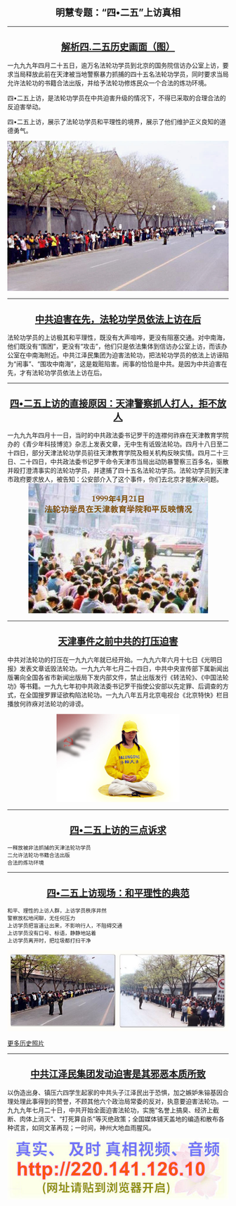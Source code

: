 
<h2 align="center">明慧专题：“四•二五”上访真相</a></h2>


<hr>

<h2 align="center"><a href="https://github.com/zhut019111/one/blob/master/425-1.md">解析四.二五历史画面（图）</a></h2>


一九九九年四月二十五日，逾万名法轮功学员到北京的国务院信访办公室上访，要求当局释放此前在天津被当地警察暴力抓捕的四十五名法轮功学员，同时要求当局允许法轮功的书籍合法出版，并给予法轮功修炼民众一个合法的炼功环境。

四•二五上访，是法轮功学员在中共迫害升级的情况下，不得已采取的合理合法的反迫害举动。

四•二五上访，展示了法轮功学员和平理性的境界，展示了他们维护正义良知的道德勇气。


<div align=center>
<img src="https://github.com/zhut019111/one/blob/master/img/425/425_april25_peaceful_appeal_01.jpg">
</div>
<hr>



<h2 align="center"><a href="https://github.com/zhut019111/one/blob/master/425-2.md">中共迫害在先，法轮功学员依法上访在后</a></h2>

法轮功学员的上访极其和平理性，既没有大声喧哗，更没有阻塞交通。对中南海，他们既没有“围困”，更没有“攻击”，他们只是依法集体到信访办公室上访，而该办公室在中南海附近。中共江泽民集团为迫害法轮功，把法轮功学员的依法上访诬陷为“闹事”、“围攻中南海”，这是栽赃陷害。闹事的恰恰是中共。是因为中共迫害在先，才有法轮功学员依法上访在后。

<hr>

<h2 align="center"><a href="https://github.com/zhut019111/one/blob/master/425-3.md">四•二五上访的直接原因：天津警察抓人打人，拒不放人</a></h2>
一九九九年四月十一日，当时的中共政法委书记罗干的连襟何祚庥在天津教育学院办的《青少年科技博览》杂志上发表文章，无中生有诋毁法轮功。四月十八日至二十四日，部分天津法轮功学员前往天津教育学院及相关机构反映实情。四月二十三日、二十四日，中共政法委书记罗干命令天津市当局出动防暴警察三百多名，驱散并殴打澄清事实的法轮功学员，并逮捕了四十五名法轮功学员。法轮功学员到天津市政府要求放人，被告知：公安部介入了这个事件，你们去北京才能解决问题。

<div align=center>
<img src="https://github.com/zhut019111/one/blob/master/img/425/425-1-3.JPG">
</div>



<hr>

<h2 align="center"><a href="https://github.com/zhut019111/one/blob/master/425-4.md">天津事件之前中共的打压迫害</a></h2>

中共对法轮功的打压在一九九六年就已经开始。一九九六年六月十七日《光明日报》发表文章诋毁法轮功。一九九六年七月二十四日，中共中央宣传部下属新闻出版署向全国各省市新闻出版局下发内部文件，禁止出版发行《转法轮》、《中国法轮功》等书籍。一九九七年初中共政法委书记罗干指使公安部以先定罪、后调查的方式，在全国搜罗罪证欲构陷法轮功。一九九八年五月北京电视台《北京特快》栏目播放何祚庥对法轮功的诽谤。

<div align=center>
<img src="https://github.com/zhut019111/one/blob/master/img/425/425-1-4.JPG">
</div>

<hr>


<h2 align="center"><a href="https://github.com/zhut019111/one/blob/master/425-5.md">四•二五上访的三点诉求</a></h2>


 
    一释放被非法抓捕的天津法轮功学员
    二允许法轮功书籍合法出版
    合法的炼功环境

<hr>

<h2 align="center"><a href="https://github.com/zhut019111/one/blob/master/425-5.md">四•二五上访现场：和平理性的典范</a></h2>


    和平、理性的上访人群，上访学员秩序井然
    警察放松地闲聊，无任何压力
    上访学员把盲道让出来，不影响行人，不阻碍交通
    上访学员没有口号、标语，静静地站着
    上访学员离开时，把垃圾都打扫干净

<div align=center>
<img src="https://github.com/zhut019111/one/blob/master/img/425/425-1-5.JPG">
</div>

<a href="https://github.com/zhut019111/one/blob/master/425-7.md">更多历史照片</a>



  
<hr>
<h2 align="center"><a href="https://github.com/zhut019111/one/blob/master/425-6.md">中共江泽民集团发动迫害是其邪恶本质所致
</a></h2>

以伪造出身、镇压六四学生起家的中共头子江泽民出于恐惧，加之嫉妒朱镕基因合理处理此事得到的赞誉，不顾其他六个政治局常委的反对，执意要迫害法轮功。一九九九年七月二十日，中共开始全面迫害法轮功，实施“名誉上搞臭、经济上截断、肉体上消灭”、“打死算自杀”等灭绝政策；全国媒体铺天盖地的编造和散布各种谎言，如同文革再现；一时间，神州大地血雨腥风。

<div align=center>
<img src="https://github.com/zhut019111/one/blob/master/img/425/2018-0321v_.jpg">
</div>
